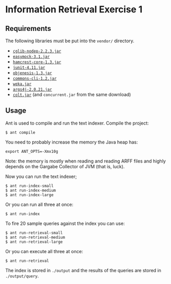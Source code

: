 Information Retrieval Exercise 1
================================

Requirements
------------

The following libraries must be put into the `vendor/` directory.

- [`cglib-nodep-2.2.3.jar`](http://sourceforge.net/projects/cglib/files/cglib2/2.2.3/cglib-nodep-2.2.3.jar/download)
- [`easymock-3.1.jar`](http://sourceforge.net/projects/easymock/files/EasyMock/3.1/easymock-3.1.zip/download)
- [`hamcrest-core-1.3.jar`](http://search.maven.org/remotecontent?filepath=org/hamcrest/hamcrest-core/1.3/hamcrest-core-1.3.jar)
- [`junit-4.11.jar`](http://search.maven.org/remotecontent?filepath=junit/junit/4.11/junit-4.11.jar)
- [`objenesis-1.3.jar`](http://objenesis.googlecode.com/files/objenesis-1.3-bin.zip)
- [`commons-cli-1.2.jar`](http://tweedo.com/mirror/apache//commons/cli/binaries/commons-cli-1.2-bin.zip)
- [`weka.jar`](http://prdownloads.sourceforge.net/weka/weka-3-7-9.zip)
- [`args4j-2.0.21.jar`](http://maven.jenkins-ci.org/content/repositories/releases/args4j/args4j/2.0.21/args4j-2.0.21.jar)
- [`colt.jar`](http://acs.lbl.gov/software/colt/colt-download/releases/colt-1.2.0.zip) (and `concurrent.jar` from the same download)


Usage
-----

Ant is used to compile and run the text indexer. Compile the project:

    $ ant compile

You need to probably increase the memory the Java heap has:

    export ANT_OPTS=-Xmx10g

Note: the memory is mostly when reading and reading ARFF files and highly depends on the Gargabe Collector of JVM (that is, luck).

Now you can run the text indexer;

    $ ant run-index-small
    $ ant run-index-medium
    $ ant run-index-large

Or you can run all three at once:

    $ ant run-index

To fire 20 sample queries against the index you can use:

    $ ant run-retrieval-small
    $ ant run-retrieval-medium
    $ ant run-retrieval-large

Or you can execute all three at once:

    $ ant run-retrieval

The index is stored in `./output` and the results of the queries are stored in `./output/query`.

